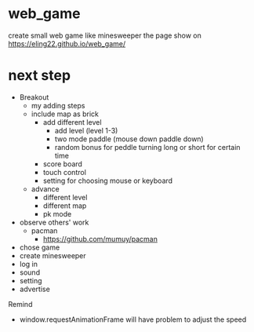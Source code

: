 # web_game
create small web game like minesweeper
the page show on https://eling22.github.io/web_game/
# next step
* Breakout
  * my adding steps
  * include map as brick
    * add different level
      * add level (level 1-3)
      * two mode paddle (mouse down paddle down)
      * random bonus for peddle turning long or short for certain time 
    * score board
    * touch control
    * setting for choosing mouse or keyboard
  * advance
    * different level 
    * different map
    * pk mode
* observe others' work
  * pacman
    * https://github.com/mumuy/pacman
* chose game
* create minesweeper
* log in
* sound
* setting
* advertise

Remind

* window.requestAnimationFrame will have problem to adjust the speed